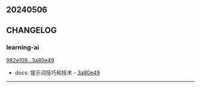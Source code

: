 ## 20240506

## CHANGELOG

### learning-ai

[982e109...3a80e49](https://github.com/zhbhun/learning-ai/compare/982e109...3a80e49)

* docs: 提示词技巧和技术 - [3a80e49](https://github.com/zhbhun/learning-ai/commit/3a80e494cd06a0395dfe975255ac00b013e9d35b)

---

